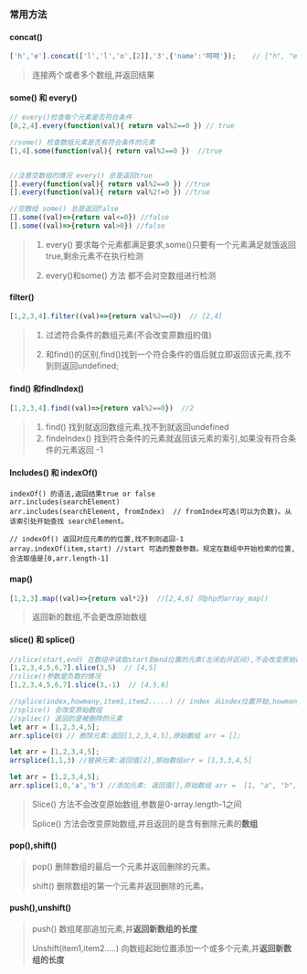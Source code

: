 ### 常用方法

#### concat() 

```js
['h','e'].concat(['l','l','o',[2]],'3',{'name':'呵呵'});    // ["h", "e", "l", "l", "o", Array(1), "3", {}]
```

> 连接两个或者多个数组,并返回结果



#### some() 和  every() 

```js
// every()检查每个元素是否符合条件
[0,2,4].every(function(val){ return val%2==0 }) // true 

//some() 检查数组元素是否有符合条件的元素
[1,4].some(function(val){ return val%2==0 })  //true


//注意空数组的情况 every() 总是返回true
[].every(function(val){ return val%2==0 }) //true
[].every(function(val){ return val%2!=0 }) //true

//空数组 some() 总是返回false
[].some((val)=>{return val<=0}) //false
[].some((val)=>{return val>0}) //false

```

> 1. every() 要求每个元素都满足要求,some()只要有一个元素满足就饿返回true,剩余元素不在执行检测
>
> 2. every()和some() 方法 都不会对空数组进行检测



####  filter()

```js
[1,2,3,4].filter((val)=>{return val%2==0})  // [2,4]
```

> 1. 过滤符合条件的数组元素(不会改变原数组的值)
>
> 2. 和find()的区别,find()找到一个符合条件的值后就立即返回该元素,找不到则返回undefined; 



#### find()  和findIndex() 

```js
[1,2,3,4].find((val)=>{return val%2==0})  //2
```

> 1. find() 找到就返回数组元素,找不到就返回undefined
> 2. findeIndex() 找到符合条件的元素就返回该元素的索引,如果没有符合条件的元素返回 -1



#### Includes() 和  indexOf()

```
indexOf() 的语法,返回结果true or false
arr.includes(searchElement)
arr.includes(searchElement, fromIndex)  // fromIndex可选(可以为负数)。从该索引处开始查找 searchElement。

// indexOf() 返回对应元素的的位置,找不到则返回-1
array.indexOf(item,start) //start 可选的整数参数。规定在数组中开始检索的位置,合法取值是[0,arr.length-1]

```

#### map()

```js
[1,2,3].map((val)=>{return val*2})  //[2,4,6] 同php的array_map()
```

> 返回新的数组,不会更改原始数组



#### slice()  和 splice()

```js
//slice(start,end) 在数组中读取start到end位置的元素(左闭右开区间),不会改变原始数组
[1,2,3,4,5,6,7].slice(3,5)  // [4,5]
//slice()参数是负数的情况
[1,2,3,4,5,6,7].slice(3,-1)  // [4,5,6]

//splice(index,howmany,item1,item2.....) // index 从index位置开始,howmany 删除多少个元素, items 要添加的元素
//splice() 会改变原始数组
//spliec() 返回的是被删除的元素
let arr = [1,2,3,4,5];
arr.splice(0) // 删除元素:返回[1,2,3,4,5],原始数组 arr = []; 

let arr = [1,2,3,4,5];
arrsplice(1,1,3) //替换元素:返回值[2],原始数组arr = [1,3,3,4,5]

let arr = [1,2,3,4,5];
arr.splice(1,0,'a','b') //添加元素: 返回值[],原始数组 arr =  [1, "a", "b", 2, 3, 4, 5]

```

> Slice() 方法不会改变原始数组,参数是0-array.length-1之间
>
> Splice() 方法会改变原始数组,并且返回的是含有删除元素的**数组**



#### pop(),shift()

>pop()   删除数组的最后一个元素并返回删除的元素。
>
>shift() 删除数组的第一个元素并返回删除的元素。



#### push(),unshift() 

> push()  数组尾部追加元素,并**返回新数组的长度**
>
> Unshift(item1,item2.....)  向数组起始位置添加一个或多个元素,并**返回新数组的长度**

